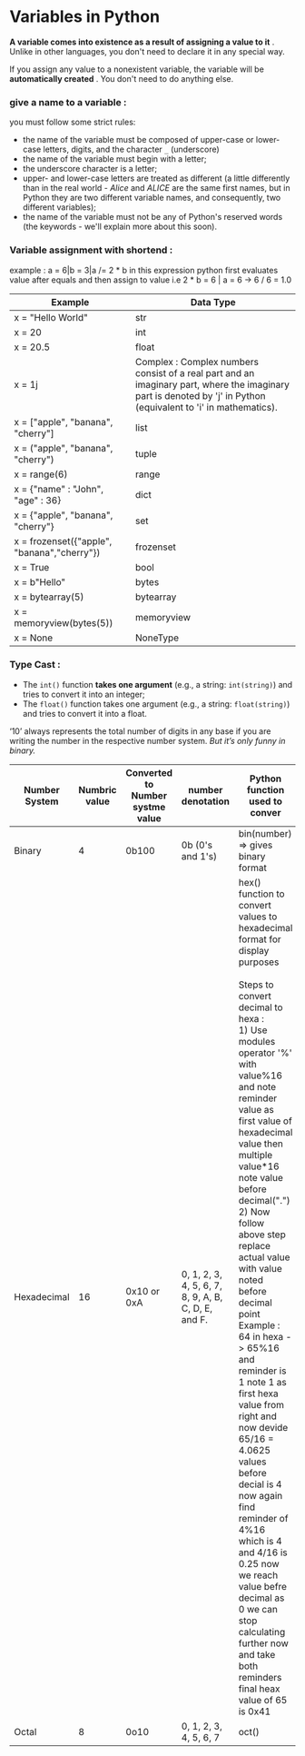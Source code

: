 # Variables in Python

**A variable comes into existence as a result of assigning a value to it** . Unlike in other languages, you don't need to declare it in any special way.

If you assign any value to a nonexistent variable, the variable will be  **automatically created** . You don't need to do anything else.

### **give a name to a variable :**

you must follow some strict rules:

* the name of the variable must be composed of upper-case or lower-case letters, digits, and the character `_` (underscore)
* the name of the variable must begin with a letter;
* the underscore character is a letter;
* upper- and lower-case letters are treated as different (a little differently than in the real world - *Alice* and *ALICE* are the same first names, but in Python they are two different variable names, and consequently, two different variables);
* the name of the variable must not be any of Python's reserved words (the keywords - we'll explain more about this soon).

### Variable assignment with shortend :

example : a = 6|b = 3|a /= 2 * b in this expression python first evaluates value after equals and then assign to value i.e 2 * b = 6 | a = 6 → 6 / 6 = 1.0

| Example                                     | Data Type  |
| ------------------------------------------- | ---------- |
| x = "Hello World"                           | str        |
| x = 20                                      | int        |
| x = 20.5                                    | float      |
| x = 1j                                      | Complex : Complex numbers consist of a real part and an imaginary part, where the imaginary part is denoted by 'j' in Python (equivalent to 'i' in mathematics).   |
| x = ["apple", "banana", "cherry"]           | list       |
| x = ("apple", "banana", "cherry")           | tuple      |
| x = range(6)                                | range      |
| x = {"name" : "John", "age" : 36}           | dict       |
| x = {"apple", "banana", "cherry"}           | set        |
| x = frozenset({"apple", "banana","cherry"}) | frozenset  |
| x = True                                    | bool       |
| x = b"Hello"                                | bytes      |
| x = bytearray(5)                            | bytearray  |
| x = memoryview(bytes(5))                    | memoryview |
| x = None                                    | NoneType   |

### Type Cast :

* The `int()` function **takes one argument** (e.g., a string: `int(string)`) and tries to convert it into an integer;
* The `float()` function takes one argument (e.g., a string: `float(string)`) and tries to convert it into a float.


‘10’ always represents the total number of digits in any base if you are writing the number in the respective number system. *But it’s only funny in binary.*

| Number System | Numbric value | Converted to Number systme value | number denotation                                   | Python function used to conver                                              |
| ------------- | ------------- | -------------------------------- | --------------------------------------------------- | --------------------------------------------------------------------------- |
| Binary        | 4             | 0b100                            | 0b (0's and 1's)                                    | bin(number) => gives binary format                                          |
| Hexadecimal   | 16            | 0x10 or 0xA                      | 0, 1, 2, 3, 4, 5, 6, 7, 8, 9, A, B, C, D, E, and F. | hex() function to convert values to hexadecimal format for display purposes <br><br> Steps to convert decimal to hexa : <br> 1) Use modules operator '%' with value%16 and note reminder value as first value of hexadecimal value then multiple value*16 note value before decimal(".") <br> 2) Now follow above step replace actual value with value noted before decimal point <br> Example : <br> 64 in hexa -> 65%16 and reminder is 1 note 1 as first hexa value from right and now devide 65/16 = 4.0625 values before decial is 4 <br> now again find reminder of 4%16 which is 4 and 4/16 is 0.25 now we reach value befre decimal as 0 we can stop calculating further now and take both reminders final heax value of 65 is 0x41  |
| Octal         | 8             | 0o10                             | 0, 1, 2, 3, 4, 5, 6, 7                              | oct()                                                                      |
